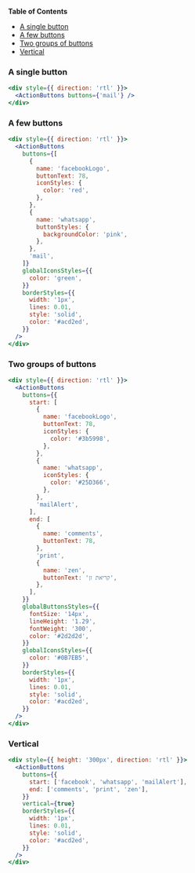 <!-- START doctoc generated TOC please keep comment here to allow auto update -->
<!-- DON'T EDIT THIS SECTION, INSTEAD RE-RUN doctoc TO UPDATE -->

**Table of Contents**

- [A single button<a name="single"></a>](#a-single-buttona-namesinglea)
- [A few buttons<a name="few"></a>](#a-few-buttonsa-namefewa)
- [Two groups of buttons<a name="groups"></a>](#two-groups-of-buttonsa-namegroupsa)
- [Vertical<a name="vertical"></a>](#verticala-nameverticala)

<!-- END doctoc generated TOC please keep comment here to allow auto update -->

### A single button<a name="single"></a>

```jsx
<div style={{ direction: 'rtl' }}>
  <ActionButtons buttons={'mail'} />
</div>
```

### A few buttons<a name="few"></a>

```jsx
<div style={{ direction: 'rtl' }}>
  <ActionButtons
    buttons={[
      {
        name: 'facebookLogo',
        buttonText: 78,
        iconStyles: {
          color: 'red',
        },
      },
      {
        name: 'whatsapp',
        buttonStyles: {
          backgroundColor: 'pink',
        },
      },
      'mail',
    ]}
    globalIconsStyles={{
      color: 'green',
    }}
    borderStyles={{
      width: '1px',
      lines: 0.01,
      style: 'solid',
      color: '#acd2ed',
    }}
  />
</div>
```

### Two groups of buttons<a name="groups"></a>

```jsx
<div style={{ direction: 'rtl' }}>
  <ActionButtons
    buttons={{
      start: [
        {
          name: 'facebookLogo',
          buttonText: 78,
          iconStyles: {
            color: '#3b5998',
          },
        },
        {
          name: 'whatsapp',
          iconStyles: {
            color: '#25D366',
          },
        },
        'mailAlert',
      ],
      end: [
        {
          name: 'comments',
          buttonText: 78,
        },
        'print',
        {
          name: 'zen',
          buttonText: 'קריאת זן',
        },
      ],
    }}
    globalButtonsStyles={{
      fontSize: '14px',
      lineHeight: '1.29',
      fontWeight: '300',
      color: '#2d2d2d',
    }}
    globalIconsStyles={{
      color: '#0B7EB5',
    }}
    borderStyles={{
      width: '1px',
      lines: 0.01,
      style: 'solid',
      color: '#acd2ed',
    }}
  />
</div>
```

### Vertical<a name="vertical"></a>

```jsx
<div style={{ height: '300px', direction: 'rtl' }}>
  <ActionButtons
    buttons={{
      start: ['facebook', 'whatsapp', 'mailAlert'],
      end: ['comments', 'print', 'zen'],
    }}
    vertical={true}
    borderStyles={{
      width: '1px',
      lines: 0.01,
      style: 'solid',
      color: '#acd2ed',
    }}
  />
</div>
```
